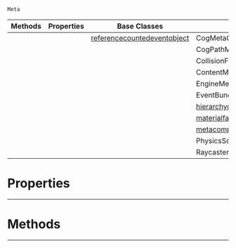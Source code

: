  `Meta`

|Methods|Properties|Base Classes|Derived Classes|
|---|---|---|---|
| | |[referencecountedeventobject](referencecountedeventobject.md)|CogMetaComposition|
| | | |CogPathMetaComposition|
| | | |CollisionFilterMetaComposition|
| | | |ContentMetaComposition|
| | | |EngineMetaComposition|
| | | |EventBundleMetaComposition|
| | | |[hierarchycomposition](hierarchycomposition.md)|
| | | |[materialfactory](materialfactory.md)|
| | | |[metacompositionwrapper](metacompositionwrapper.md)|
| | | |PhysicsSolverConfigMetaComposition|
| | | |RaycasterMetaComposition|


 #  Properties


---  
 #  Methods


---  
 

 